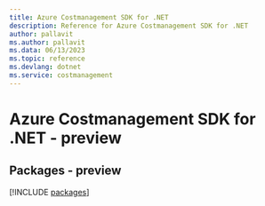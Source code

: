 ```yaml
---
title: Azure Costmanagement SDK for .NET
description: Reference for Azure Costmanagement SDK for .NET
author: pallavit
ms.author: pallavit
ms.data: 06/13/2023
ms.topic: reference
ms.devlang: dotnet
ms.service: costmanagement
---
```

# Azure Costmanagement SDK for .NET - preview
## Packages - preview
[!INCLUDE [packages](costmanagement-index.md)]